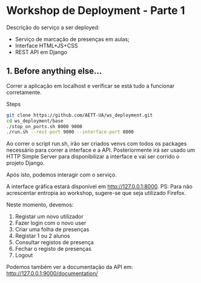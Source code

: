 # Workshop de Deployment - Parte 1

Descrição do serviço a ser deployed:
* Serviço de marcação de presenças em aulas;
* Interface HTML+JS+CSS 
* REST API em Django

## 1. Before anything else...

Correr a aplicação em localhost e verificar se está tudo a funcionar corretamente.

Steps
``` bash
git clone https://github.com/AETT-UA/ws_deployment.git 
cd ws_deployment/base
./stop_on_ports.sh 8000 9000
./run.sh --rest-port 9000 --interface-port 8000
```
Ao correr o script run.sh, irão ser criados venvs com todos os packages necessário para correr a interface e a API. Posteriormente irá ser usado um HTTP Simple Server para disponibilizar a interface e vai ser corrido o projeto Django.

Após isto, podemos interagir com o serviço.

A interface gráfica estará disponível em http://127.0.0.1:8000.
PS: Para não acrescentar entropia ao workshop, sugere-se que seja utilizado Firefox.

Neste momento, devemos:

1. Registar um novo utilizador
2. Fazer login com o novo user
3. Criar uma folha de presenças
4. Registar 1 ou 2 alunos
5. Consultar registos de presença
6. Fechar o registo de presenças
7. Logout

Podemos também ver a documentação da API em: http://127.0.0.1:9000/documentation/ 
